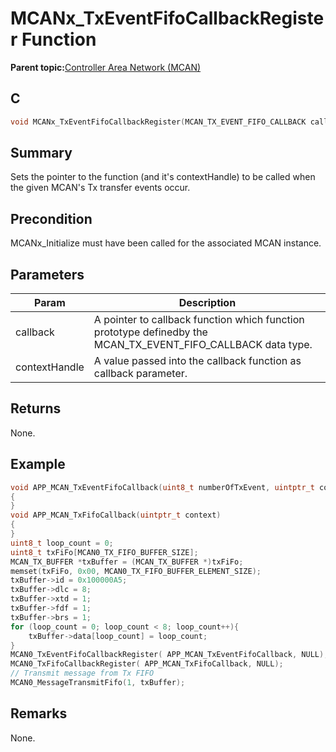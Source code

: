 # MCANx\_TxEventFifoCallbackRegister Function

**Parent topic:**[Controller Area Network \(MCAN\)](GUID-C9F1E50C-1EF0-4941-A9CB-89808C7C54AF.md)

## C

```c
void MCANx_TxEventFifoCallbackRegister(MCAN_TX_EVENT_FIFO_CALLBACK callback, uintptr_t contextHandle) // x - Instance of the MCAN peripheral
```

## Summary

Sets the pointer to the function \(and it's contextHandle\) to be called when the given MCAN's Tx transfer events occur.

## Precondition

MCANx\_Initialize must have been called for the associated MCAN instance.

## Parameters

|Param|Description|
|-----|-----------|
|callback|A pointer to callback function which function prototype definedby the MCAN\_TX\_EVENT\_FIFO\_CALLBACK data type.|
|contextHandle|A value passed into the callback function as callback parameter.|

## Returns

None.

## Example

```c
void APP_MCAN_TxEventFifoCallback(uint8_t numberOfTxEvent, uintptr_t contextHandle)
{
}
void APP_MCAN_TxFifoCallback(uintptr_t context)
{
}
uint8_t loop_count = 0;
uint8_t txFiFo[MCAN0_TX_FIFO_BUFFER_SIZE];
MCAN_TX_BUFFER *txBuffer = (MCAN_TX_BUFFER *)txFiFo;
memset(txFiFo, 0x00, MCAN0_TX_FIFO_BUFFER_ELEMENT_SIZE);
txBuffer->id = 0x100000A5;
txBuffer->dlc = 8;
txBuffer->xtd = 1;
txBuffer->fdf = 1;
txBuffer->brs = 1;
for (loop_count = 0; loop_count < 8; loop_count++){
    txBuffer->data[loop_count] = loop_count;
}
MCAN0_TxEventFifoCallbackRegister( APP_MCAN_TxEventFifoCallback, NULL);
MCAN0_TxFifoCallbackRegister( APP_MCAN_TxFifoCallback, NULL);
// Transmit message from Tx FIFO
MCAN0_MessageTransmitFifo(1, txBuffer);
```

## Remarks

None.

